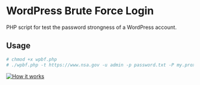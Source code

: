 # WordPress Brute Force Login

PHP script for test the password strongness of a WordPress account.

## Usage
```sh
# chmod +x wpbf.php
# ./wpbf.php -t https://www.nsa.gov -u admin -p password.txt -P my.proxy.ch:3218
```

[![How it works](https://asciinema.org/a/6eapg73nbgygrze3z41hm7b7z.png)](https://asciinema.org/a/6eapg73nbgygrze3z41hm7b7z)
